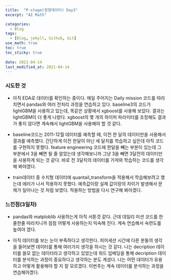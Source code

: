 ```yaml
---
title:  "P-stage(정형데이터) Day3"
excerpt: "AI Math"

categories:
  - Blog
tags:
  - [Blog, jekyll, Github, Git]
use_math: true
toc: true
toc_sticky: true
 
date: 2021-04-14
last_modified_at: 2021-04-14
---
```


### 시도한 것 

* 아직 EDA로 데이터를 확인하는 중이다. 매일 주어지는 Daily mission 코드를 따라치면서 pandas와 여러 전처리 과정을 연습하고 있다. baseline3의 코드가 lightGBM을 사용하고 있는데, 똑같은 상황에서 xgboost를 사용해 보았다. 결과는 lightGBM이 더 좋게 나왔다. xgboost의 몇 개의 하이퍼 파라미터를 조정해도 결과가 좋지 않다면 계속해서 lightGBM을 사용해야 할 것 같다.


* baseline코드는 2011-12월 데이터를 예측할 때, 이전 한 달의 데이터만을 사용해서 결과를 예측했다. 간단하게 이전 한달이 아닌 세 달치를 학습하고 싶은데 아직 코드를 구현하지 못했다. feature engineering 코드에 한달을 빼는 부분이 있는데 그 부분에서 3을 빼면 될 줄 알았는데 생각해보니까 그냥 3을 빼면 3달전의 데이터만을 사용하게 되는 것 같다. 바로 전 3달치의 데이터를 가져와 학습하는 코드를 생각해 봐야겠다.

* train데이터 중 수치형 데이터에 quantail_transform을 적용해서 학습해보려고 했는데 에러가 나서 적용하지 못했다. 예측값이랑 실제 값이랑의 차이가 발생해서 문제가 일어나는 것 처럼 보였다. 적용하는 방법을 다시 연구해 봐야겠다.
  
  
### 느낀점(3일차)

* pandas와 matploblib 사용하는게 아직 서툰것 같다. 근데 데일리 미션 코드를 한줄한줄 따라치니까 점점 어떻게 사용하는지 익숙해 진다. 계속 연습해서 숙련도를 높여야 겠다.

* 아직 데이터를 보는 눈이 부족하다고 생각한다. 피어세션 시간에 다른 분들의 생각을 들어보면 데이터를 통해 여러가지 생각을 하시는 것 같다. 나는 decription 데이터를 쓸모 없는 데이터라고 생각하고 있었는데 워드 임베딩을 통해 decription 데이터를 분석하는 과정이 중요하다고 생각하는 분도 계셨다. 나는 어떤 데이터가 유용하고 어떻게 활용해야 할 지 잘 모르겠다. 이번주는 계속 데이터를 분석하는 과정을 연습해야겠다. 
